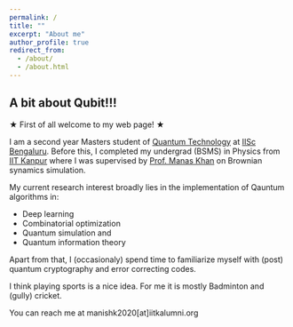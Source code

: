 ```yaml
---
permalink: /
title: ""
excerpt: "About me"
author_profile: true
redirect_from: 
  - /about/
  - /about.html
---
```


## A bit about Qubit!!!

$\bigstar$ First of all welcome to my web page! $\bigstar$

I am a second year Masters student of [Quantum Technology](https://iqti.iisc.ac.in/) at [IISc Bengaluru](https://iisc.ac.in/). 
Before this, I completed my undergrad (BSMS) in Physics from [IIT Kanpur](https://cse.iitk.ac.in) where I was supervised by [Prof. Manas Khan](https://home.iitk.ac.in/~mkhan/) on Brownian synamics simulation.

My current research interest broadly lies in the implementation of Qauntum algorithms in:
- Deep learning
- Combinatorial optimization
- Quantum simulation and 
- Quantum information theory

Apart from that, I (occasionaly) spend time to familiarize myself with (post) quantum cryptography and error correcting codes.

I think playing sports is a nice idea. For me it is mostly Badminton and (gully) cricket.

You can reach me at manishk2020[at]iitkalumni.org
